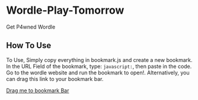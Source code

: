 # Wordle-Play-Tomorrow
Get P4wned Wordle
## How To Use
To Use, Simply copy everything in bookmark.js and create a new bookmark. In the URL Field of the bookmark, type: `javascript:`, then paste in the code. Go to the wordle website and run the bookmark to open!.
Alternatively, you can drag this link to your bookmark bar.

[Drag me to bookmark Bar](javascript:var+result+%3D+window.prompt%28%27How+many+days+would+you+like+to+jump%3F%27%29%3B+result+%3D+parseInt%28result%29%3B+var+wordleBoot+%3D+window.open%28%22https%3A%2F%2Fwww.nytimes.com%2Fgames%2Fwordle%2Findex.html%22%2C+%22Play+Tomorrow%27s+Wordle%22%2C+%22width%3D550%2Cheight%3D750%22+%29%3B+wordleBoot.localStorage.removeItem%28%27nyt-wordle-state%27%29%3B+var+tomorrow+%3D+new+Date%28%29%3B+if%28%21isNaN%28result%29%29+%7B+tomorrow.setDate%28tomorrow.getDate%28%29+%2B+result%29%3B+%7D+else+%7B+tomorrow.setDate%28tomorrow.getDate%28%29+%2B+1%29%3B+%7D+wordleBoot.Date+%3D+new+Proxy%28wordleBoot.Date%2C+%7B+construct%28target%2C+args%29+%7B+if%28args.length+%3D%3D+0%29+%7B+return+tomorrow%3B+%7D+return+new+target%28...args%29%3B+%7D+%7D%29%3B)

